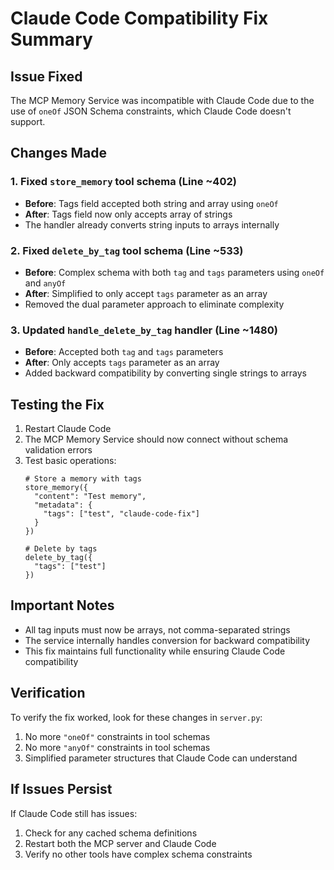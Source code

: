 # Claude Code Compatibility Fix Summary

## Issue Fixed
The MCP Memory Service was incompatible with Claude Code due to the use of `oneOf` JSON Schema constraints, which Claude Code doesn't support.

## Changes Made

### 1. **Fixed `store_memory` tool schema** (Line ~402)
- **Before**: Tags field accepted both string and array using `oneOf`
- **After**: Tags field now only accepts array of strings
- The handler already converts string inputs to arrays internally

### 2. **Fixed `delete_by_tag` tool schema** (Line ~533)
- **Before**: Complex schema with both `tag` and `tags` parameters using `oneOf` and `anyOf`
- **After**: Simplified to only accept `tags` parameter as an array
- Removed the dual parameter approach to eliminate complexity

### 3. **Updated `handle_delete_by_tag` handler** (Line ~1480)
- **Before**: Accepted both `tag` and `tags` parameters
- **After**: Only accepts `tags` parameter as an array
- Added backward compatibility by converting single strings to arrays

## Testing the Fix

1. Restart Claude Code
2. The MCP Memory Service should now connect without schema validation errors
3. Test basic operations:
   ```
   # Store a memory with tags
   store_memory({
     "content": "Test memory",
     "metadata": {
       "tags": ["test", "claude-code-fix"]
     }
   })
   
   # Delete by tags
   delete_by_tag({
     "tags": ["test"]
   })
   ```

## Important Notes

- All tag inputs must now be arrays, not comma-separated strings
- The service internally handles conversion for backward compatibility
- This fix maintains full functionality while ensuring Claude Code compatibility

## Verification
To verify the fix worked, look for these changes in `server.py`:
1. No more `"oneOf"` constraints in tool schemas
2. No more `"anyOf"` constraints in tool schemas
3. Simplified parameter structures that Claude Code can understand

## If Issues Persist
If Claude Code still has issues:
1. Check for any cached schema definitions
2. Restart both the MCP server and Claude Code
3. Verify no other tools have complex schema constraints
